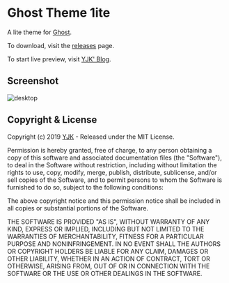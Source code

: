 # Ghost Theme 1ite

A lite theme for [Ghost](http://github.com/tryghost/ghost/).

To download, visit the [releases](https://github.com/ygbhf/1ite/releases) page.

To start live preview, visit [YJK' Blog](https://blog.yjk.im).

## Screenshot 

![desktop](https://raw.githubusercontent.com/ygbhf/1ite/master/assets/screenshot-desktop.png)

## Copyright & License

Copyright (c) 2019 [YJK](https://yjk.im) - Released under the MIT License.

Permission is hereby granted, free of charge, to any person obtaining a copy of this software and associated documentation files (the "Software"), to deal in the Software without restriction, including without limitation the rights to use, copy, modify, merge, publish, distribute, sublicense, and/or sell copies of the Software, and to permit persons to whom the Software is furnished to do so, subject to the following conditions:

The above copyright notice and this permission notice shall be included in all copies or substantial portions of the Software.

THE SOFTWARE IS PROVIDED "AS IS", WITHOUT WARRANTY OF ANY KIND, EXPRESS OR IMPLIED, INCLUDING BUT NOT LIMITED TO THE WARRANTIES OF MERCHANTABILITY, FITNESS FOR A PARTICULAR PURPOSE AND
NONINFRINGEMENT. IN NO EVENT SHALL THE AUTHORS OR COPYRIGHT HOLDERS BE LIABLE FOR ANY CLAIM, DAMAGES OR OTHER LIABILITY, WHETHER IN AN ACTION OF CONTRACT, TORT OR OTHERWISE, ARISING FROM, OUT OF OR IN CONNECTION WITH THE SOFTWARE OR THE USE OR OTHER DEALINGS IN THE SOFTWARE.